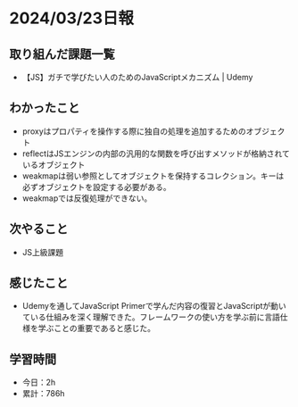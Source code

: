 # 2024/03/23日報
## 取り組んだ課題一覧
- 【JS】ガチで学びたい人のためのJavaScriptメカニズム | Udemy

## わかったこと
- proxyはプロパティを操作する際に独自の処理を追加するためのオブジェクト
- reflectはJSエンジンの内部の汎用的な関数を呼び出すメソッドが格納されているオブジェクト
- weakmapは弱い参照としてオブジェクトを保持するコレクション。キーは必ずオブジェクトを設定する必要がある。
- weakmapでは反復処理ができない。

## 次やること
- JS上級課題

## 感じたこと
- Udemyを通してJavaScript Primerで学んだ内容の復習とJavaScriptが動いている仕組みを深く理解できた。フレームワークの使い方を学ぶ前に言語仕様を学ぶことの重要であると感じた。

## 学習時間
- 今日：2h
- 累計：786h
